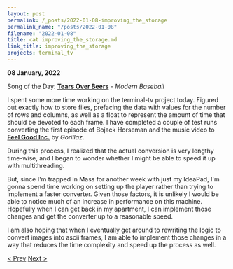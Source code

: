 ```yaml
---
layout: post
permalink: /_posts/2022-01-08-improving_the_storage
permalink_name: "/posts/2022-01-08"
filename: "2022-01-08"
title: cat improving_the_storage.md
link_title: improving_the_storage
projects: terminal_tv
---
```

**08 January, 2022**

Song of the Day: [**Tears Over Beers**](https://youtu.be/kxViktJCHlg) - *Modern Baseball*

I spent some more time working on the terminal-tv project today. Figured out exactly how to store files, prefacing the data with values for the number of rows and columns, as well as a float to represent the amount of time that should be devoted to each frame. I have completed a couple of test runs converting the first episode of Bojack Horseman and the music video to [**Feel Good Inc.**](https://youtu.be/HyHNuVaZJ-k) by *Gorillaz*.

During this process, I realized that the actual conversion is very lengthy time-wise, and I began to wonder whether I might be able to speed it up with multithreading.

But, since I'm trapped in Mass for another week with just my IdeaPad, I'm gonna spend time working on setting up the player rather than trying to implement a faster converter. Given those factors, it is unlikely I would be able to notice much of an increase in performance on this machine. Hopefully when I can get back in my apartment, I can implement those changes and get the converter up to a reasonable speed.

I am also hoping that when I eventually get around to rewriting the logic to convert images into ascii frames, I am able to implement those changes in a way that reduces the time complexity and speed up the process as well.

[< Prev](/_posts/2022-01-07-finished_the_converter)    [Next >](/_posts/2022-01-09-initializing_the_player)
